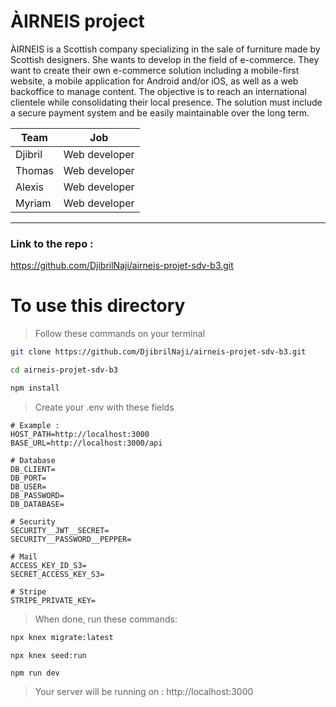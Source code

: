 # ÀIRNEIS project

ÀIRNEIS is a Scottish company specializing in the sale of furniture made by Scottish designers.
She wants to develop in the field of e-commerce. They want to create their own e-commerce solution including a mobile-first website, a mobile application for Android and/or iOS, as well as a web backoffice to manage content. The objective is to reach an international clientele while consolidating their local presence. The solution must include a secure payment system and be easily maintainable over the long term.

| Team    |      Job      |
| ------- | :-----------: |
| Djibril | Web developer |
| Thomas  | Web developer |
| Alexis  | Web developer |
| Myriam  | Web developer |

---

### Link to the repo :

https://github.com/DjibrilNaji/airneis-projet-sdv-b3.git

# To use this directory

> Follow these commands on your terminal

```bash
git clone https://github.com/DjibrilNaji/airneis-projet-sdv-b3.git
```

```bash
cd airneis-projet-sdv-b3
```

```bash
npm install
```

> Create your .env with these fields

```dotenv
# Example :
HOST_PATH=http://localhost:3000
BASE_URL=http://localhost:3000/api

# Database
DB_CLIENT=
DB_PORT=
DB_USER=
DB_PASSWORD=
DB_DATABASE=

# Security
SECURITY__JWT__SECRET=
SECURITY__PASSWORD__PEPPER=

# Mail
ACCESS_KEY_ID_S3=
SECRET_ACCESS_KEY_S3=

# Stripe
STRIPE_PRIVATE_KEY=
```

> When done, run these commands:

```bash
npx knex migrate:latest
```

```
npx knex seed:run
```

```
npm run dev
```

> Your server will be running on : http://localhost:3000
